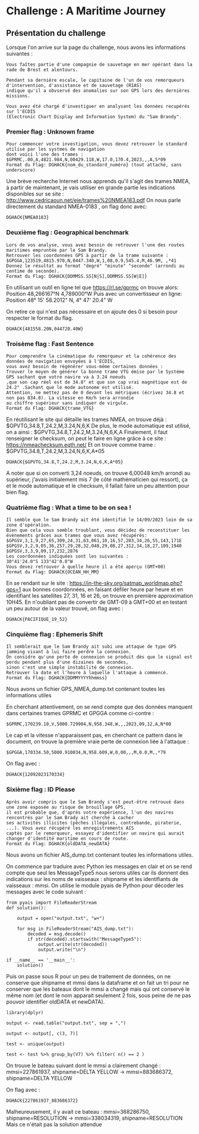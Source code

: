 # Challenge : A Maritime Journey

## Présentation du challenge

Lorsque l'on arrive sur la page du challenge, nous avons les informations suivantes :
```
Vous faîtes partie d'une compagnie de sauvetage en mer opérant dans la rade de Brest et alentours.

Pendant sa dernière escale, le capitaine de l'un de vos remorqueurs d'intervention, d'assistance et de sauvetage (RIAS)
indique qu'il a obvservé des anomalies sur son GPS lors des dernières missions.

Vous avez été chargé d'investiguer en analysant les données recupérés sur l'ECDIS
(Electronic Chart Display and Information System) du "Sam Brandy".
```

### Premier flag : Unknown frame

```
Pour commencer votre investigation, vous devez retrouver le standard utilisé par les systmes de navigation
dont voici l'une des trames :
$GPRMC,.00,A,4821.984,N,00429.118,W,17.0,170.4,2023,,,A,S*09
Format du Flag: DGHACK{nom_du_standard_numéro} (tout attaché, sans underscore)
```

Une brève recherche Internet nous apprends qu'il s'agit des trames NMEA, à partir de maintenant, je vais utiliser en grande partie les indications disponibles sur se site : http://www.cedricaoun.net/eie/trames%20NMEA183.pdf
On nous parle directement du standard NMEA-0183 , on flag donc avec:
```
DGHACK{NMEA0183}
```

### Deuxième flag : Geographical benchmark

```
Lors de vos analyse, vous avez besoin de retrouver l'une des routes maritimes empruntée par le Sam Brandy.
Retrouver les coordonnées GPS à partir de la trame suivante :
$GPGGA,123519,4815.970,N,0447.340,W,1,08,0.9,545.4,M,46.9M, ,*41
Donnez le résultat au format "degré" "minute" "seconde" (arrondi au centime de seconde).
Format du Flag: DGHACK{DDMMSS.SS[N|S],DDMMSS.SS[W|E]}
```

En utilisant un outil en ligne tel que https://rl.se/gprmc on trouve alors: Position	48,266167°N 4,789000°W
Puis avec un convertisseur en ligne: Position 48° 15' 58.2012" N, 4° 47' 20.4" W

On retire ce qui n'est pas nécessaire et on ajoute des 0 si besoin pour respecter le format du flag.
```
DGHACK{481558.20N,044720.40W}
```

### Troisème flag : Fast Sentence

```
Pour comprendre la cinématique du remorqueur et la cohérence des données de navigation envoyées à l'ECDIS,
vous avez besoin de régénérer vous-même certaines données :
Trouver le moyen de générer la bonne trame VTG émise par le Système GPS sachant que votre navire va à 3.24 noeuds
,que son cap réel est de 34.8° et que son cap vrai magnétique est de 24.2° .Sachant que le mode autonome est utilisé.
Attention, ne mettez pas de 0 devant les métriques (écrivez 34.8 et non pas 034.8). La vitesse en Km/h sera arrondie
au chiffre supérieur sans indiquer de virgule.
Format du Flag: DGHACK{trame_VTG}
```

En réutilisant le site qui détaille les trames NMEA, on trouve déjà : $GPVTG,34.8,T,24.2,M,3.24,N,6,K
De plus, le mode automatique est utilisé, on a ainsi : $GPVTG,34.8,T,24.2,M,3.24,N,6,K,A
Finalement, il faut renseigner le checksum, on peut le faire en ligne grâce à ce site : https://nmeachecksum.eqth.net/
Et on trouve comme trame : $GPVTG,34.8,T,24.2,M,3.24,N,6,K,A*05

```
DGHACK{$GPVTG,34.8,T,24.2,M,3.24,N,6,K,A*05}
```

A noter que si on converti 3,24 noeuds, on trouve 6,00048 km/h arrondi au supérieur, j'avais initialement mis 7 (le côté mathématicien qui ressort), ça et le mode automatique et le checksum, il fallait faire un peu attention pour bien flag.

### Quatrième flag : What a time to be on sea !

```
Il semble que le Sam Brandy ait été identifié le 14/09/2023 loin de sa zone d'opération.
Bien que cela vous semble troublant, vous décidez de reconstituer les évènements grâces aux trames que vous avez récupérés:
$GPGSV,3,1,9,27,65,309,24,31,63,061,10,16,57,203,34,26,55,143,171E
$GPGSV,3,2,9,05,36,257,29,28,32,048,29,08,27,312,34,18,27,109,1940
$GPGSV,3,3,9,09,17,232,2876
Les coordonnées indiquées sont les suivantes :
30°41'24.0"S 133°42'0.0"W
Vous devez retrouver à quelle heure il a été aperçu (GMT+00)
Format du Flag: DGHACK{OCEAN_HH_MM}
```

En se rendant sur le site : https://in-the-sky.org/satmap_worldmap.php?gps=1 aux bonnes coordonnées, en faisant défiler heure par heure et en identifiant les satellites 27, 31, 16 et 26, on trouve en première approximation 10H45. En n'oubliant pas de convertir de GMT-09 à GMT+00 et en testant un peu autour de la valeur trouvé, on flag avec :

```
DGHACK{PACIFIQUE_19_52}
```

### Cinquième flag : Ephemeris Shift

```
Il semblerait que le Sam Brandy ait subi une attaque de type GPS jamming visant à lui faire perdre la connexion.
On considre qu'une perte de connexion se produit dès que le signal est perdu pendant plus d'une dizaines de secondes,
sinon c'est une simple instabilité de connexion.
Retrouver la date et l'heure à laquelle l'attaque à commencé.
Format du Flag: DGHACK{DDMMYYYYhhmmss}
```

Nous avons un fichier GPS_NMEA_dump.txt contenant toutes les informations utiles

En cherchant attentivement, on se rend compte que des données manquent dans certaines trames GPRMC et GPGGA comme ci-contre :

```
$GPRMC,170239.10,V,5000.729904,N,958.348,W,,,2023,09,12,A,N*00
```

Le cap et la vitesse n'apparaissent pas, en cherchant ce pattern dans le document, on trouve la première vraie perte de connexion liée à l'attaque :

```
$GPGGA,170334.50,5000.910034,N,958.609,W,0,00,,,M,0.0,M,,*79
```

On flag avec :

```
DGHACK{12092023170334}
```

### Sixième flag : ID Please

```
Après avoir compris que le Sam Brandy s'est peut-être retrouvé dans une zone exposée au risque de brouillage GPS,
il est probable que, d'après votre expérience, l'un des navires rencontrés par le Sam Brady ait cherché à cacher
ses activités illicites (pêches illégales, contrebande, piraterie, ...). Vous avez récupéré les enregistrements AIS
captés par le remorqueur, essayez d'identifier un navire qui aurait changer d'identité maritime en cours de route.
Format du Flag: DGHACK{oldDATA_newDATA}
```

Nous avons un fichier AIS_dump.txt contenant toutes les informations utiles.

On commence par traduire avec Python les messages en clair et on se rend compte que seul les MessageType5 nous serons utiles car ils donnent des indications sur les noms de vaisseaux : shipname et les identifiants de vaisseaux : mmsi. On utilise le module pyais de Python pour décoder les messages avec le code suivant : 

```
from pyais import FileReaderStream
def solution():

    output = open("output.txt", "w+")

    for msg in FileReaderStream("AIS_dump.txt"):
        decoded = msg.decode()
        if str(decoded).startswith("MessageType5"):
            output.write(str(decoded))
            output.write("\n")

if __name__ == '__main__':
    solution()
```

Puis on passe sous R pour un peu de traitement de données, on ne conserve que shipname et mmsi dans la dataframe et on fait un tri pour ne conserver que les bateaux dont le mmsi a changé mais qui ont conservé le même nom (et dont le nom apparait seulement 2 fois, sous peine de ne pas pouvoir identifier oldDATA et newDATA). 

```
library(dplyr)

output <- read.table("output.txt", sep = ",")

output <- output[, c(3, 7)]

test <- unique(output)

test <- test %>% group_by(V7) %>% filter( n() == 2 )
```
On trouve le bateau suivant dont le mmsi a clairement changé :
mmsi=227861937, shipname=DELTA YELLOW -> mmsi=883686372, shipname=DELTA YELLOW

On flag avec :

```
DGHACK{227861937_883686372}
```

Malheureusement, il y avait ce bateau : mmsi=368286750, shipname=RESOLUTION -> mmsi=338034319, shipname=RESOLUTION
Mais ce n'était pas la solution attendue
